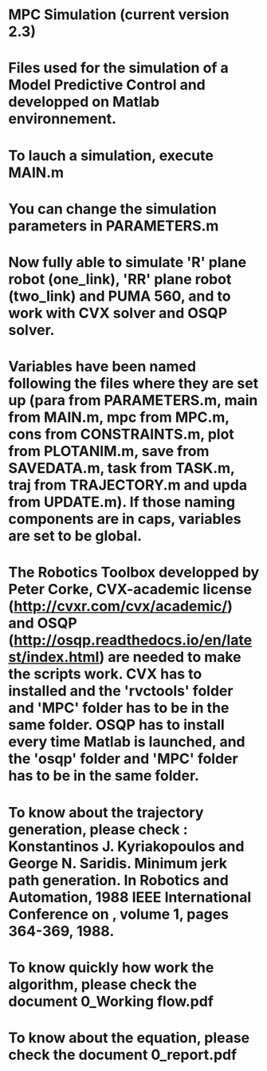 # MPC Simulation (current version 2.3)
# Files used for the simulation of a Model Predictive Control and developped on Matlab environnement.
# To lauch a simulation, execute MAIN.m
# You can change the simulation parameters in PARAMETERS.m
# Now fully able to simulate 'R' plane robot (one_link), 'RR' plane robot (two_link) and PUMA 560, and to work with CVX solver and OSQP solver.
# Variables have been named following the files where they are set up (para from PARAMETERS.m, main from MAIN.m, mpc from MPC.m, cons from CONSTRAINTS.m, plot from PLOTANIM.m, save from SAVEDATA.m, task from TASK.m, traj from TRAJECTORY.m and upda from UPDATE.m). If those naming components are in caps, variables are set to be global.
# The Robotics Toolbox developped by Peter Corke, CVX-academic license (http://cvxr.com/cvx/academic/) and OSQP (http://osqp.readthedocs.io/en/latest/index.html) are needed to make the scripts work. CVX has to installed and the 'rvctools' folder and 'MPC' folder has to be in the same folder. OSQP has to install every time Matlab is launched, and the 'osqp' folder and 'MPC' folder has to be in the same folder.
# To know about the trajectory generation, please check : Konstantinos J. Kyriakopoulos and George N. Saridis. Minimum jerk path generation. In Robotics and Automation, 1988 IEEE International Conference on , volume 1, pages 364-369, 1988.
# To know quickly how work the algorithm, please check the document 0_Working flow.pdf
# To know about the equation, please check the document 0_report.pdf
